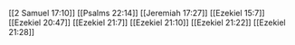 [[2 Samuel 17:10]]
[[Psalms 22:14]]
[[Jeremiah 17:27]]
[[Ezekiel 15:7]]
[[Ezekiel 20:47]]
[[Ezekiel 21:7]]
[[Ezekiel 21:10]]
[[Ezekiel 21:22]]
[[Ezekiel 21:28]]
